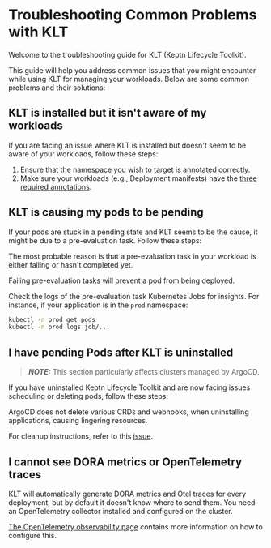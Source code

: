 # Troubleshooting Common Problems with KLT

Welcome to the troubleshooting guide for KLT (Keptn Lifecycle Toolkit). 

This guide will help you address common issues that you might encounter while using KLT for managing your workloads. Below are some common problems and their solutions:

## KLT is installed but it isn't aware of my workloads

If you are facing an issue where KLT is installed but doesn't seem to be aware of your workloads, follow these steps:

1. Ensure that the namespace you wish to target is [annotated correctly](https://lifecycle.keptn.sh/docs/install/install/#enable-klt-for-your-cluster).
2. Make sure your workloads (e.g., Deployment manifests) have the [three required annotations](https://lifecycle.keptn.sh/docs/implementing/integrate/#annotate-workloads).

## KLT is causing my pods to be pending

If your pods are stuck in a pending state and KLT seems to be the cause, it might be due to a pre-evaluation task. Follow these steps:

The most probable reason is that a pre-evaluation task in your workload is either failing or hasn't completed yet.

Failing pre-evaluation tasks will prevent a pod from being deployed.

Check the logs of the pre-evaluation task Kubernetes Jobs for insights. For instance, if your application is in the `prod` namespace:

```bash
kubectl -n prod get pods
kubectl -n prod logs job/...
```

## I have pending Pods after KLT is uninstalled

> **_NOTE:_**  This section particularly affects clusters managed by ArgoCD.

If you have uninstalled Keptn Lifecycle Toolkit and are now facing issues scheduling or deleting pods, follow these steps:

ArgoCD does not delete various CRDs and webhooks, when uninstalling applications, causing lingering resources.

For cleanup instructions, refer to this [issue](https://github.com/keptn/lifecycle-toolkit/issues/1828).


## I cannot see DORA metrics or OpenTelemetry traces

KLT will automatically generate DORA metrics and Otel traces for every deployment, but by default it doesn't know where to send them. You need an OpenTelemetry collector installed and configured on the cluster.

[The OpenTelemetry observability page](https://lifecycle.keptn.sh/docs/implementing/otel/) contains more information on how to configure this.